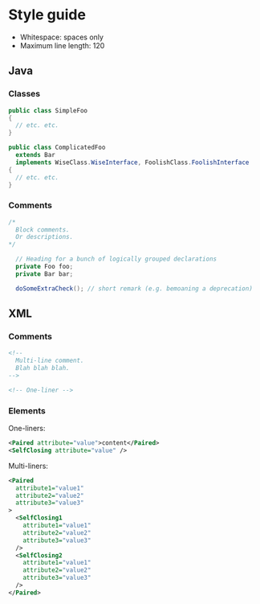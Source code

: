 # Style guide

- Whitespace: spaces only
- Maximum line length: 120


## Java

### Classes

```java
public class SimpleFoo
{
  // etc. etc.
}
```

```java
public class ComplicatedFoo
  extends Bar
  implements WiseClass.WiseInterface, FoolishClass.FoolishInterface
{
  // etc. etc.
}
```

### Comments

```java
/*
  Block comments.
  Or descriptions.
*/
```

```java
  // Heading for a bunch of logically grouped declarations
  private Foo foo;
  private Bar bar;
```

```java
  doSomeExtraCheck(); // short remark (e.g. bemoaning a deprecation)
```


## XML

### Comments

```xml
<!--
  Multi-line comment.
  Blah blah blah.
-->
```

```xml
<!-- One-liner -->
```

### Elements

One-liners:

```xml
<Paired attribute="value">content</Paired>
<SelfClosing attribute="value" />
```

Multi-liners:

```xml
<Paired
  attribute1="value1"
  attribute2="value2"
  attribute3="value3"
>
  <SelfClosing1
    attribute1="value1"
    attribute2="value2"
    attribute3="value3"
  />
  <SelfClosing2
    attribute1="value1"
    attribute2="value2"
    attribute3="value3"
  />
</Paired>
```
